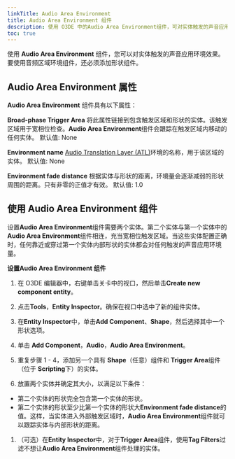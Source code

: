 ```yaml
---
linkTitle: Audio Area Environment
title: Audio Area Environment 组件
description: 使用 O3DE 中的Audio Area Environment组件，可对实体触发的声音应用环境效果。
toc: true
---
```


使用 **Audio Area Environment** 组件，您可以对实体触发的声音应用环境效果。要使用音频区域环境组件，还必须添加形状组件。

## Audio Area Environment 属性

**Audio Area Environment** 组件具有以下属性：

**Broad-phase Trigger Area**
将此属性链接到包含触发区域和形状的实体。该触发区域用于宽相位检查。**Audio Area Environment**组件会跟踪在触发区域内移动的任何实体。
默认值: None

**Environment name**
[Audio Translation Layer (ATL)](/docs/user-guide/interactivity/audio/audio-translation-layer)环境的名称，用于该区域的实体。
默认值: None

**Environment fade distance**
根据实体与形状的距离，环境量会逐渐减弱的形状周围的距离。只有非零的正值才有效。
默认值: 1.0

## 使用 Audio Area Environment 组件

设置**Audio Area Environment**组件需要两个实体。第二个实体与第一个实体中的**Audio Area Environment**组件相连，充当宽相位触发区域。当这些实体配置正确时，任何靠近或穿过第一个实体内部形状的实体都会对任何触发的声音应用环境量。

**设置Audio Area Environment 组件**

1. 在 O3DE 编辑器中，右键单击关卡中的视口，然后单击**Create new component entity**。

1. 点击**Tools**，**Entity Inspector**。确保在视口中选中了新的组件实体。

1. 在**Entity Inspector**中，单击**Add Component**、**Shape**，然后选择其中一个形状选项。

1. 单击 **Add Component**，**Audio**，**Audio Area Environment**。

1. 重复步骤 1 - 4，添加另一个具有 **Shape**（任意）组件和 **Trigger Area**组件（位于 **Scripting**下）的实体。

1. 放置两个实体并确定其大小，以满足以下条件：
  + 第二个实体的形状完全包含第一个实体的形状。
  + 第二个实体的形状至少比第一个实体的形状大**Environment fade distance**的值。这样，当实体进入外部触发区域时，**Audio Area Environment**组件就可以跟踪实体与内部形状的距离。

1. （可选）在**Entity Inspector**中，对于**Trigger Area**组件，使用**Tag Filters**过滤不想让**Audio Area Environment**组件处理的实体。
